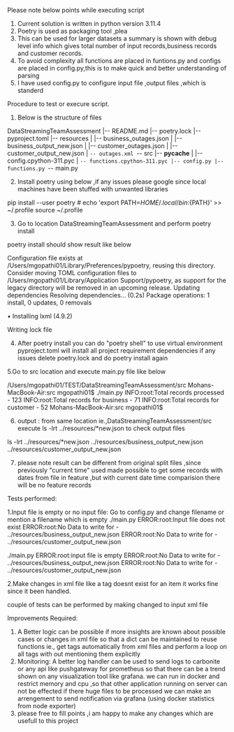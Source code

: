 Please note below points while executing script

1. Current solution is written in python version 3.11.4
2. Poetry is used as packaging tool ,plea
3. This can be used for larger datasets a summary is shown with debug level info which gives total number of input records,business records and customer records.
4. To avoid complexity all functions  are placed in funtions.py and configs are placed in config.py,this is to make quick and better understanding of parsing
5. I have used config.py to configure input file ,output files ,which is standerd 

Procedure to test or execure script.

1. Below is the structure of files

DataStreamingTeamAssessment
|-- README.md
|-- poetry.lock
|-- pyproject.toml
|-- resources
|   |-- business_outages.json
|   |-- business_output_new.json
|   |-- customer_outages.json
|   |-- customer_output_new.json
|   `-- outages.xml
`-- src
    |-- __pycache__
    |   |-- config.cpython-311.pyc
    |   `-- functions.cpython-311.pyc
    |-- config.py
    |-- functions.py
    `-- main.py

2. Install poetry using below ,if any issues please google since local machines have been stuffed with unwanted libraries

pip install --user poetry #
echo 'export PATH=${HOME}/.local/bin:${PATH}' >> ~/.profile
source ~/.profile

3. Go to location DataStreamingTeamAssessment and perform poetry install

poetry install should show result like below

 Configuration file exists at /Users/mgopathi01/Library/Preferences/pypoetry, reusing this directory.
 Consider moving TOML configuration files to /Users/mgopathi01/Library/Application Support/pypoetry, as support for the legacy directory will be removed in an upcoming release.
 Updating dependencies
 Resolving dependencies... (0.2s)
 Package operations: 1 install, 0 updates, 0 removals

   • Installing lxml (4.9.2)

 Writing lock file


4. After poetry install you can do "poetry shell" to use virtual environment pyproject.toml will install all project requirement dependencies
   if any issues delete poetry.lock and do poetry install again


5.Go to src location and execute main.py file like below

/Users/mgopathi01/TEST/DataStreamingTeamAssessment/src
Mohans-MacBook-Air:src mgopathi01$ ./main.py 
INFO:root:Total records processed - 123
INFO:root:Total records for business - 71
INFO:root:Total records for customer - 52
Mohans-MacBook-Air:src mgopathi01$ 

6. output : from same location ie.,DataStreamingTeamAssessment/src  execute ls -lrt ../resources/*new.json to check output files

ls -lrt ../resources/*new.json
 ../resources/business_output_new.json
 ../resources/customer_output_new.json

7. please note result  can be different from original split files ,since previously "current time" used made possible
to get some records with dates from file in feature ,but with current date time comparision there will be no feature records



Tests performed:

1.Input file is empty or no input file: Go to config.py and change filename or mention a filename which is empty
./main.py 
ERROR:root:Input file does not exist
ERROR:root:No Data to write for - ../resources/business_output_new.json
ERROR:root:No Data to write for - ../resources/customer_output_new.json

./main.py
ERROR:root:input file is empty
ERROR:root:No Data to write for - ../resources/business_output_new.json
ERROR:root:No Data to write for - ../resources/customer_output_new.json

2.Make changes in xml file like a tag doesnt exist for an item it works fine
since it been handled.

couple of tests can be performed by making changed to input xml file


Improvements Required:

1. A Better logic can be possible if more insights are known about possible cases or changes in xml file
   so that a dict can be maintained to reuse functions ie., get tags automatically from xml files and 
   perform a loop on all tags with out mentioning them explicitly
2. Monitoring: A better log handler can be used to send logs to carbonite or any api like pushgateway for prometheus
   so that there can be a trend shown on any visualization tool like grafana. we can run in docker and restrict
   memory and cpu ,so that other application running on server can not be effected if there huge files to be processed
   we can make an arrengement to send notification via grafana (using docker statistics from node exporter)
3. please free to fill points ,i am happy to make any changes which are usefull to this project

